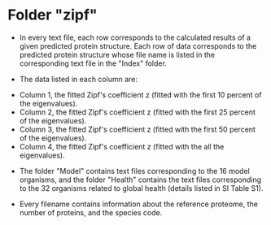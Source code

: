 # Folder "zipf"

* In every text file, each row corresponds to the calculated results of a given predicted protein structure. Each row of data corresponds to the predicted protein structure whose file name is listed in the corresponding text file in the "Index" folder.

* The data listed in each column are:
- Column 1, the fitted Zipf's coefficient z (fitted with the first 10 percent of the eigenvalues).
- Column 2, the fitted Zipf's coefficient z (fitted with the first 25 percent of the eigenvalues).
- Column 3, the fitted Zipf's coefficient z (fitted with the first 50 percent of the eigenvalues).
- Column 4, the fitted Zipf's coefficient z (fitted with the all the eigenvalues).

* The folder "Model" contains text files corresponding to the 16 model organisms, and the folder "Health" contains the text files corresponding to the 32 organisms related to global health (details listed in SI Table S1).

* Every filename contains information about the reference proteome, the number of proteins, and the species code.
